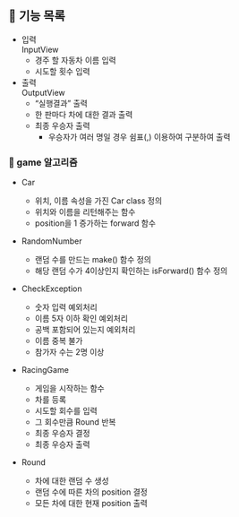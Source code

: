 ## 🎯 기능 목록

+ 입력  
  InputView
    + 경주 할 자동차 이름 입력
    + 시도할 횟수 입력
+ 출력  
  OutputView
    + “실행결과” 출력
    + 한 판마다 차에 대한 결과 출력
    + 최종 우승자 출력
        + 우승자가 여러 명일 경우 쉼표(,) 이용하여 구분하여 출력

### 👾 game 알고리즘

+ Car
    + 위치, 이름 속성을 가진 Car class 정의
    + 위치와 이름을 리턴해주는 함수
    + position을 1 증가하는 forward 함수

+ RandomNumber
    + 랜덤 수를 만드는 make() 함수 정의
    + 해당 랜덤 수가 4이상인지 확인하는 isForward() 함수 정의

+ CheckException
    + 숫자 입력 예외처리
    + 이름 5자 이하 확인 예외처리
    + 공백 포함되어 있는지 예외처리
    + 이름 중복 불가
    + 참가자 수는 2명 이상

+ RacingGame
    + 게임을 시작하는 함수
    + 차를 등록
    + 시도할 회수를 입력
    + 그 회수만큼 Round 반복
    + 최종 우승자 결정
    + 최종 우승자 출력

+ Round
    + 차에 대한 랜덤 수 생성
    + 랜덤 수에 따른 차의 position 결정
    + 모든 차에 대한 현재 position 출력